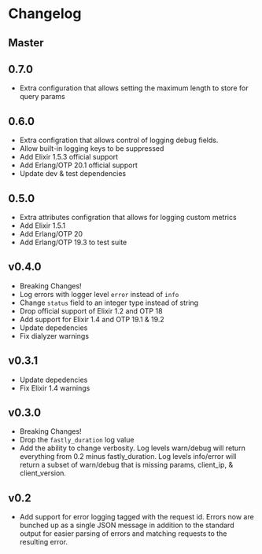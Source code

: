 # Changelog

## Master

## 0.7.0
* Extra configuration that allows setting the maximum length to store for query params

## 0.6.0
* Extra configration that allows control of logging debug fields.
* Allow built-in logging keys to be suppressed
* Add Elixir 1.5.3 official support
* Add Erlang/OTP 20.1 official support
* Update dev & test dependencies

## 0.5.0
* Extra attributes configration that allows for logging custom metrics
* Add Elixir 1.5.1
* Add Erlang/OTP 20
* Add Erlang/OTP 19.3 to test suite

## v0.4.0
* Breaking Changes!
* Log errors with logger level `error` instead of `info`
* Change `status` field to an integer type instead of string
* Drop official support of Elixir 1.2 and OTP 18
* Add support for Elixir 1.4 and OTP 19.1 & 19.2
* Update depedencies
* Fix dialyzer warnings

## v0.3.1
* Update depedencies
* Fix Elixir 1.4 warnings

## v0.3.0
* Breaking Changes!
* Drop the `fastly_duration` log value
* Add the ability to change verbosity. Log levels warn/debug will return everything from 0.2 minus fastly_duration. Log levels info/error will return a subset of warn/debug that is missing params, client_ip, & client_version.

## v0.2
* Add support for error logging tagged with the request id. Errors now are bunched up as a single JSON message in addition to the standard output for easier parsing of errors and matching requests to the resulting error.
